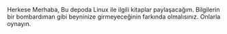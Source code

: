 Herkese Merhaba,
Bu depoda Linux ile ilgili kitaplar paylaşacağım.
Bilgilerin bir bombardıman gibi beyninize girmeyeceğinin farkında olmalısınız.
Onlarla oynayın.
